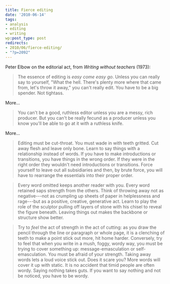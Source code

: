 ```yaml
---
title: Fierce editing
date: '2010-06-14'
tags:
- analysis
- editing
- writing
wp:post_type: post
redirects:
- 2010/06/fierce-editing/
- "?p=2092"
---
```


Peter Elbow on the editorial act, from _Writing without teachers_ (1973):

> The essence of editing is _easy come easy go_. Unless you can really say to yourself, "What the hell. There's plenty more where that came from, let's throw it away," you can't really edit. You have to be a big spender. Not tightass.

More...

> You can't be a good, ruthless editor unless you are a messy, rich producer. But you can't be really fecund as a producer unless you know you'll be able to go at it with a ruthless knife.

More...

> Editing must be cut-throat. You must wade in with teeth gritted. Cut away flesh and leave only bone. Learn to say things with a relationship instead of words. If you have to make introductions or transitions, you have things in the wrong order. If they were in the right order they wouldn't need introductions or transitions. Force yourself to leave out all subsidiaries and then, by brute force, you will have to rearrange the essentials into their proper order.

>

> Every word omitted keeps another reader with you. Every word retained saps strength from the others. Think of throwing away not as negative---not as crumpling up sheets of paper in helplessness and rage---but as a positive, creative, generative act. Learn to play the role of the sculptor pulling off layers of stone with his chisel to reveal the figure beneath. Leaving things out makes the backbone or structure show better.

>

> Try to _feel_ the act of strength in the act of cutting: as you draw the pencil through the line or paragraph or whole page, it is a clenching of teeth to make a point stick out more, hit home harder. Conversely, try to feel that when you write in a mush, foggy, wordy way, you must be trying to cover something up: message-emasculation or self-emasculation. You must be afraid of your strength. Taking away words lets a loud voice stick out. Does it scare you? More words will cover it up with static. It is no accident that timid people are often wordy. Saying nothing takes guts. If you want to say nothing and not be noticed, you have to be wordy.
